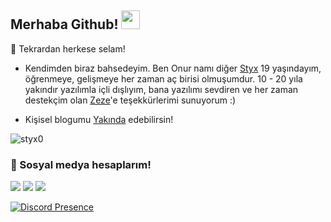 
## Merhaba Github! <img src="https://raw.githubusercontent.com/iampavangandhi/iampavangandhi/master/gifs/Hi.gif" width="30px">


🎉 Tekrardan herkese selam!

- Kendimden biraz bahsedeyim. Ben Onur namı diğer [Styx](https://github.com/styx0) 19 yaşındayım, öğrenmeye, gelişmeye her zaman aç birisi olmuşumdur. 
10 - 20 yıla yakındır yazılımla içli dışlıyım, bana yazılımı sevdiren ve her zaman destekçim olan [Zeze](https://github.com/Zezejs)'e teşekkürlerimi sunuyorum :)

- Kişisel blogumu [Yakında](yakında) edebilirsin!

<img src="https://komarev.com/ghpvc/?username=styx0&label=Ziyaretçi%20Sayısı&color=552b75" alt="styx0" />

<h3>🌟 Sosyal medya hesaplarım!</h3>
<p align="left">
     <a href="https://instagram.com/styxcmm" target"blank_"><img src="https://img.shields.io/badge/INSTAGRAM%20-DC3175.svg?&style=for-the-badge&logo=instagram&logoColor=white"></a>
       <a href=https://www.twitch.tv/styxcm" target"blank_"><img src="https://img.shields.io/badge/Twitch-9146FF?style=for-the-badge&logo=twitch&logoColor=white"></a>
 <a href="https://open.spotify.com/user/kax6xkwljx2t69fdjsw1ycxpg?si=f5c323b2d7684593" target"blank_"><img src="https://img.shields.io/badge/Spotify%20-1ed760.svg?&style=for-the-badge&logo=spotify&logoColor=white"></a>
 
[![Discord Presence](https://lanyard-profile-readme.vercel.app/api/751596850389450802)](https://discord.com/users/751596850389450802)
 

</p>
